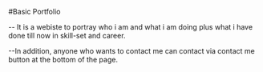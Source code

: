 #Basic Portfolio

-- It is a webiste to portray who i am and what i am doing plus what i have done till now in skill-set and career.

--In addition, anyone who wants to contact me can contact via contact me button at the bottom of the page.

